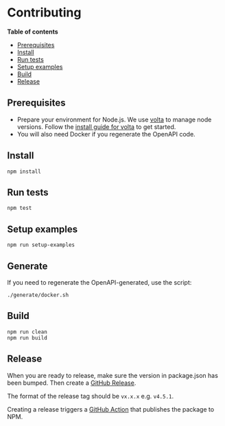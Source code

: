 # Contributing

**Table of contents**

- [Prerequisites](#prerequisites)
- [Install](#install)
- [Run tests](#run-tests)
- [Setup examples](#setup-examples)
- [Build](#build)
- [Release](#release)

## Prerequisites

- Prepare your environment for Node.js. We use [volta](https://volta.sh/) to manage node versions. Follow the [install guide for volta](https://docs.volta.sh/guide/getting-started) to get started.
- You will also need Docker if you regenerate the OpenAPI code.

## Install

```
npm install
```

## Run tests

```
npm test
```

## Setup examples

```
npm run setup-examples
```

## Generate

If you need to regenerate the OpenAPI-generated, use the script:

```
./generate/docker.sh
```

## Build

```
npm run clean
npm run build
```

## Release

When you are ready to release, make sure the version in package.json has been bumped. Then create a [GitHub Release](https://github.com/sajari/sdk-node/releases).

The format of the release tag should be `vx.x.x` e.g. `v4.5.1`.

Creating a release triggers a [GitHub Action](.github/workflows/npm-publish.yml) that publishes the package to NPM.

